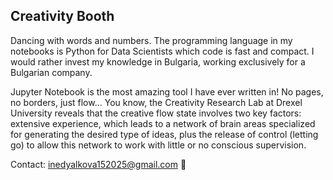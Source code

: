 ## Creativity Booth
Dancing with words and numbers. The programming language in my notebooks is Python for Data Scientists which code is fast and compact. I would rather invest my knowledge in Bulgaria, working exclusively for a Bulgarian company.

Jupyter Notebook is the most amazing tool I have ever written in! No pages, no borders, just flow... You know, the Creativity Research Lab at Drexel University reveals that the creative flow state involves two key factors: extensive experience, which leads to a network of brain areas specialized for generating the desired type of ideas, plus the release of control (letting go) to allow this network to work with little or no conscious supervision.

Contact: inedyalkova152025@gmail.com 📨
